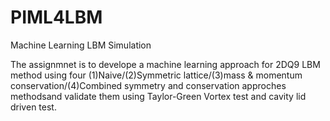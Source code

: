# PIML4LBM
Machine Learning LBM Simulation

The assignmnet is to develope a machine learning approach for 2DQ9 LBM method using four (1)Naive/(2)Symmetric lattice/(3)mass & momentum conservation/(4)Combined symmetry and conservation approches methodsand validate them using Taylor-Green Vortex test and cavity lid driven test.
